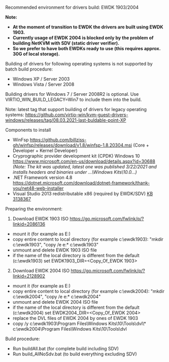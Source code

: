 Recommended environment for drivers build: EWDK 1903/2004

**Note:**
* **At the moment of transition to EWDK the drivers are built using EWDK 1903.**
* **Currently usage of EWDK 2004 is blocked only by the problem of building NetKVM with SDV (static driver verifier).**
* **So we prefer to have both EWDKs ready to use (this requires approx. 30G of local storage).**

Building of drivers for following operating systems is not supported by batch build procedure:
* Windows XP / Server 2003
* Windows Vista / Server 2008

Building drivers for Windows 7 / Server 2008R2 is optional.
Use VIRTIO_WIN_BUILD_LEGACY=Win7 to include them into the build.

Note: latest tag that support building of drivers for legacy operating systems:
https://github.com/virtio-win/kvm-guest-drivers-windows/releases/tag/08.03.2021-last-buldable-point-XP

Components to install
* WinFsp https://github.com/billziss-gh/winfsp/releases/download/v1.8/winfsp-1.8.20304.msi (Core + Developer + Kernel Developer)
* Cryprographic provider development kit (CPDK) Windows 10 https://www.microsoft.com/en-us/download/details.aspx?id=30688
_(Note: The kit was updated, latest one was published 3/22/2021 and installs headers and binaries under ...\Windows Kits\10.0\...)_
* .NET Framework version 4.8 https://dotnet.microsoft.com/download/dotnet-framework/thank-you/net48-web-installer
* Visual Studio 2013 redistributable x86 (required by EWDK/SDV) [KB 3138367](http://download.microsoft.com/download/c/c/2/cc2df5f8-4454-44b4-802d-5ea68d086676/vcredist_x86.exe)

Preparing the environment:
1. Download EWDK 1903 ISO https://go.microsoft.com/fwlink/p/?linkid=2086136
* mount it (for example as E:)
* copy entire content to local directory (for example c:\ewdk1903): "mkdir c:\ewdk1903", "copy /e e:\* c:\ewdk1903"
* unmount and delete EWDK 1903 ISO file
* if the name of the local directory is different from the default (c:\ewdk1903) set EWDK1903_DIR=<Copy_Of_EWDK 1903>

2. Download EWDK 2004 ISO https://go.microsoft.com/fwlink/p/?linkid=2128902
* mount it (for example as E:)
* copy entire content to local directory (for example c:\ewdk2004): "mkdir c:\ewdk2004", "copy /e e:\* c:\ewdk2004"
* unmount and delete EWDK 2004 ISO file
* if the name of the local directory is different from the default (c:\ewdk2004) set EWDK2004_DIR=<Copy_Of_EWDK 2004>
* replace the DVL files of EWDK 2004 by ones of EWDK 1903 
* copy /y c:\ewdk1903\Program Files\Windows Kits\10\Tools\dvl\\* c:\ewdk2004\Program Files\Windows Kits\10\Tools\dvl

Build procedure:
* Run buildAll.bat (for complete build including SDV)
* Run build_AllNoSdv.bat (to build everything excluding SDV)
